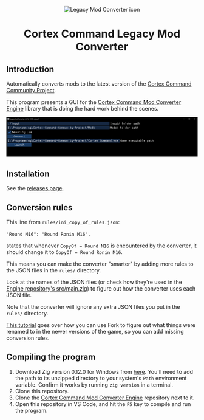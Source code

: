 <p align="center"><img src="Media/legacy-mod-converter-icon.png" alt="Legacy Mod Converter icon"></p>
<h1 align="center">Cortex Command Legacy Mod Converter</h1>

## Introduction

Automatically converts mods to the latest version of the [Cortex Command Community Project](https://github.com/cortex-command-community/Cortex-Command-Community-Project).

This program presents a GUI for the [Cortex Command Mod Converter Engine](https://github.com/MyNameIsTrez/Cortex-Command-Mod-Converter-Engine) library that is doing the hard work behind the scenes.

![Screenshot of the mod converter's GUI](Media/converter.png)

## Installation

See the [releases page](https://github.com/cortex-command-community/Cortex-Command-Legacy-Mod-Converter/releases).

## Conversion rules

This line from `rules/ini_copy_of_rules.json`:

`"Round M16": "Round Ronin M16",`

states that whenever `CopyOf = Round M16` is encountered by the converter, it should change it to `CopyOf = Round Ronin M16`.

This means you can make the converter "smarter" by adding more rules to the JSON files in the `rules/` directory.

Look at the names of the JSON files (or check how they're used in the [Engine repository's src/main.zig](https://github.com/MyNameIsTrez/Cortex-Command-Mod-Converter-Engine/blob/master/src/main.zig)) to figure out how the converter uses each JSON file.

Note that the converter will ignore any extra JSON files you put in the `rules/` directory.

[This tutorial](https://github.com/cortex-command-community/Cortex-Command-Legacy-Mod-Converter/wiki/Fixing-CCCP-crashes-and-errors-with-Fork) goes over how you can use Fork to figure out what things were renamed to in the newer versions of the game, so you can add missing conversion rules.

## Compiling the program

1. Download Zig version 0.12.0 for Windows from [here](https://ziglang.org/download/0.12.0/zig-windows-x86_64-0.12.0.zip). You'll need to add the path to its unzipped directory to your system's `Path` environment variable. Confirm it works by running `zig version` in a terminal.
2. Clone this repository.
3. Clone the [Cortex Command Mod Converter Engine](https://github.com/MyNameIsTrez/Cortex-Command-Mod-Converter-Engine) repository next to it.
4. Open this repository in VS Code, and hit the `F5` key to compile and run the program.

